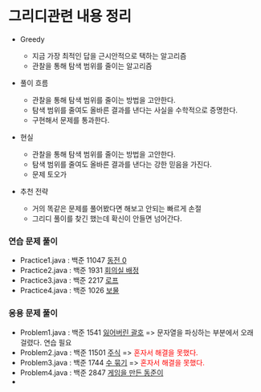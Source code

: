 # 그리디관련 내용 정리

- Greedy 
  - 지금 가장 최적인 답을 근시안적으로 택하는 알고리즘  
  - 관찰을 통해 탐색 범위를 줄이는 알고리즘

- 풀이 흐름
  - 관찰을 통해 탐색 범위를 줄이는 방법을 고안한다.
  - 탐색 범위를 줄여도 올바른 결과를 낸다는 사실을 수학적으로 증명한다.
  - 구현해서 문제를 통과한다.

- 현실
  - 관찰을 통해 탐색 범위를 줄이는 방법을 고안한다.
  - 탐색 범위를 줄여도 올바른 결과를 낸다는 강한 믿음을 가진다.
  - 문제 토오가
- 추천 전략
  - 거의 똑같은 문제를 풀어봤다면 해보고 안되는 빠르게 손절
  - 그리디 풀이를 찾긴 했는데 확신이 안들면 넘어간다.

### 연습 문제 풀이
- Practice1.java : 백준 11047 <a href = "https://www.acmicpc.net/problem/11047">동전 0</a>
- Practice2.java : 백준 1931 <a href = "https://www.acmicpc.net/problem/1931">회의실 배정</a>
- Practice3.java : 백준 2217 <a href = "https://www.acmicpc.net/problem/2217">로프</a>
- Practice4.java : 백준 1026 <a href = "https://www.acmicpc.net/problem/1026">보물</a>
### 응용 문제 풀이
- Problem1.java : 백준 1541 <a href = "https://www.acmicpc.net/problem/1541">잃어버린 괄호</a> => 문자열을 파싱하는 부분에서 오래 걸렸다. 연습 필요
- Problem2.java : 백준 11501 <a href = "https://www.acmicpc.net/problem/11501">주식</a> => <span style="color:red;">혼자서 해결을 못했다.<span>
- Problem3.java : 백준 1744 <a href = "https://www.acmicpc.net/problem/1744">수 묶기</a> => <span style="color:red;">혼자서 해결을 못했다.<span>
- Problem4.java : 백준 2847 <a href = "https://www.acmicpc.net/problem/2847">게임을 만든 동준이</a>
- 
